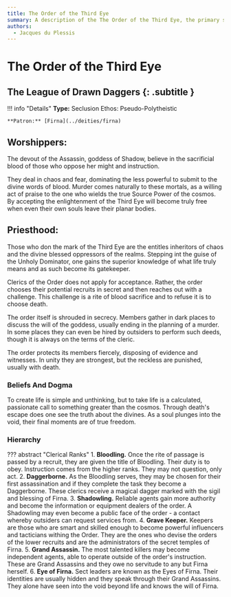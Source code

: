 ```yaml
---
title: The Order of the Third Eye
summary: A description of the The Order of the Third Eye, the primary sect of Firna.
authors:
  - Jacques du Plessis
---
```


# The Order of the Third Eye
## The League of Drawn Daggers {: .subtitle }

!!! info "Details"
    **Type:** Seclusion Ethos: Pseudo-Polytheistic

    **Patron:** [Firna](../deities/firna)

## Worshippers:
The devout of the Assassin, goddess of Shadow, believe in the sacrificial blood of those who oppose her might and instruction.

They deal in chaos and fear, dominating the less powerful to submit to the divine words of blood. Murder comes naturally to these mortals, as a willing act of praise to the one who wields the true Source Power of the cosmos. By accepting the enlightenment of the Third Eye will become truly free when even their own souls leave their planar bodies.

## Priesthood:
Those who don the mark of the Third Eye are the entitles inheritors of chaos and the divine blessed oppressors of the realms. Stepping int the guise of the Unholy Dominator, one gains the superior knowledge of what life truly means and as such become its gatekeeper.

Clerics of the Order does not apply for acceptance. Rather, the order chooses their potential recruits in secret and then reaches out with a challenge. This challenge is a rite of blood sacrifice and to refuse it is to choose death.

The order itself is shrouded in secrecy. Members gather in dark places to discuss the will of the goddess, usually ending in the planning of a murder. In some places they can even be hired by outsiders to perform such deeds, though it is always on the terms of the cleric.

The order protects its members fiercely, disposing of evidence and witnesses. In unity they are strongest, but the reckless are punished, usually with death.

### Beliefs And Dogma
To create life is simple and unthinking, but to take life is a calculated, passionate call to something greater than the cosmos. Through death's escape does one see the truth about the divines. As a soul plunges into the void, their final moments are of true freedom.

### Hierarchy

??? abstract "Clerical Ranks"
    1. **Bloodling.** Once the rite of passage is passed by a recruit, they are given the title of Bloodling. Their duty is to obey. Instruction comes from the higher ranks. They may not question, only act.
    2. **Daggerborne.** As the Bloodling serves, they may be chosen for their first assassination and if they complete the task they become a Daggerborne. These clerics receive a magical dagger marked with the sigil and blessing of Firna.
    3. **Shadowling.** Reliable agents gain more authority and become the information or equipment dealers of the order. A Shadowling may even become a public face of the order - a contact whereby outsiders can request services from.
    4. **Grave Keeper.** Keepers are those who are smart and skilled enough to become powerful influencers and tacticians withing the Order. They are the ones who devise the orders of the lower recruits and are the administrators of the secret temples of Firna.
    5. **Grand Assassin.** The most talented killers may become independent agents, able to operate outside of the order's instruction. These are Grand Assassins and they owe no servitude to any but Firna herself.
    6. **Eye of Firna.** Sect leaders are known as the Eyes of Firna. Their identities are usually hidden and they speak through their Grand Assassins. They alone have seen into the void beyond life and knows the will of Firna.